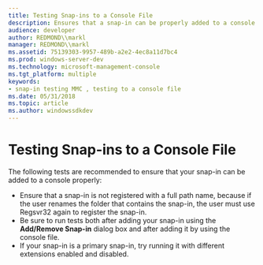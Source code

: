 ```yaml
---
title: Testing Snap-ins to a Console File
description: Ensures that a snap-in can be properly added to a console.
audience: developer
author: REDMOND\\markl
manager: REDMOND\\markl
ms.assetid: 75139303-9957-489b-a2e2-4ec8a11d7bc4
ms.prod: windows-server-dev
ms.technology: microsoft-management-console
ms.tgt_platform: multiple
keywords:
- snap-in testing MMC , testing to a console file
ms.date: 05/31/2018
ms.topic: article
ms.author: windowssdkdev
---
```


# Testing Snap-ins to a Console File

The following tests are recommended to ensure that your snap-in can be added to a console properly:

-   Ensure that a snap-in is not registered with a full path name, because if the user renames the folder that contains the snap-in, the user must use Regsvr32 again to register the snap-in.
-   Be sure to run tests both after adding your snap-in using the **Add/Remove Snap-in** dialog box and after adding it by using the console file.
-   If your snap-in is a primary snap-in, try running it with different extensions enabled and disabled.

 

 




